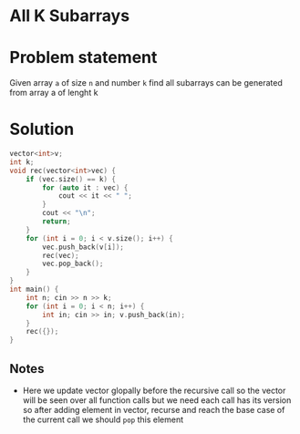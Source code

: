 # All K Subarrays

# Problem statement
Given array `a` of size `n` and number `k` find all subarrays can be generated from array a of lenght k

# Solution
```cpp
vector<int>v;
int k;
void rec(vector<int>vec) {
    if (vec.size() == k) {
        for (auto it : vec) {
            cout << it << " ";
        }
        cout << "\n";
        return;
    }
    for (int i = 0; i < v.size(); i++) {
        vec.push_back(v[i]);
        rec(vec);
        vec.pop_back();
    }
}
int main() {
    int n; cin >> n >> k;
    for (int i = 0; i < n; i++) {
        int in; cin >> in; v.push_back(in);
    }
    rec({});
}
```

## Notes
- Here we update vector glopally before the recursive call so the vector will be seen over all function calls but we need each call has its version so after adding element in vector, recurse and reach the base case of the current call we should `pop` this element
